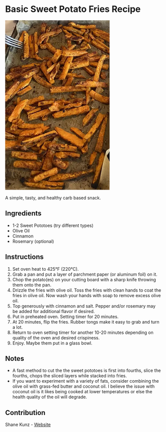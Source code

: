 # Basic Sweet Potato Fries Recipe

![cooked sweet pototo fries in pan](pix/sweet-potato-fries.webp)

A simple, tasty, and healthy carb based snack.

## Ingredients

* 1-2 Sweet Pototoes (try different types)
* Olive Oil
* Cinnamon
* Rosemary (optional)

## Instructions

1. Set oven heat to 425°F (220°C).
2. Grab a pan and put a layer of parchment paper (or aluminum foil) on it.
3. Chop the potato(es) on your cutting board with a sharp knife throwing them onto the pan.
4. Drizzle the fries with olive oil. Toss the fries with clean hands to coat the fries in olive oil. Now wash your hands with soap to remove excess olive oil.
5. Top generously with cinnamon and salt. Pepper and/or rosemary may be added for additional flavor if desired.
6. Put in preheated oven. Setting timer for 20 minutes.
7. At 20 minutes, flip the fries. Rubber tongs make it easy to grab and turn a lot.
8. Return to oven setting timer for another 10-20 minutes depending on quality of the oven and desired crispiness.
9. Enjoy. Maybe them put in a glass bowl.

## Notes

* A fast method to cut the the sweet pototoes is first into fourths, slice the fourths, chops the sliced layers while stacked into fries.
* If you want to experiment with a variety of fats, consider combining the olive oil with grass-fed butter and coconut oil. I believe the issue with coconut oil is it likes being cooked at lower temperatures or else the health quality of the oil will degrade.

## Contribution

Shane Kunz - [Website](https://shanekunz.com)
